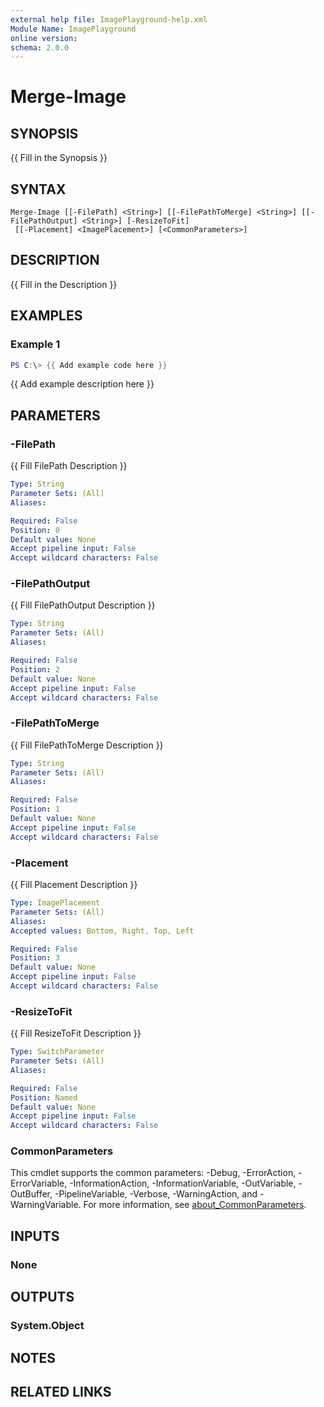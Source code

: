```yaml
---
external help file: ImagePlayground-help.xml
Module Name: ImagePlayground
online version:
schema: 2.0.0
---
```


# Merge-Image

## SYNOPSIS
{{ Fill in the Synopsis }}

## SYNTAX

```
Merge-Image [[-FilePath] <String>] [[-FilePathToMerge] <String>] [[-FilePathOutput] <String>] [-ResizeToFit]
 [[-Placement] <ImagePlacement>] [<CommonParameters>]
```

## DESCRIPTION
{{ Fill in the Description }}

## EXAMPLES

### Example 1
```powershell
PS C:\> {{ Add example code here }}
```

{{ Add example description here }}

## PARAMETERS

### -FilePath
{{ Fill FilePath Description }}

```yaml
Type: String
Parameter Sets: (All)
Aliases:

Required: False
Position: 0
Default value: None
Accept pipeline input: False
Accept wildcard characters: False
```

### -FilePathOutput
{{ Fill FilePathOutput Description }}

```yaml
Type: String
Parameter Sets: (All)
Aliases:

Required: False
Position: 2
Default value: None
Accept pipeline input: False
Accept wildcard characters: False
```

### -FilePathToMerge
{{ Fill FilePathToMerge Description }}

```yaml
Type: String
Parameter Sets: (All)
Aliases:

Required: False
Position: 1
Default value: None
Accept pipeline input: False
Accept wildcard characters: False
```

### -Placement
{{ Fill Placement Description }}

```yaml
Type: ImagePlacement
Parameter Sets: (All)
Aliases:
Accepted values: Bottom, Right, Top, Left

Required: False
Position: 3
Default value: None
Accept pipeline input: False
Accept wildcard characters: False
```

### -ResizeToFit
{{ Fill ResizeToFit Description }}

```yaml
Type: SwitchParameter
Parameter Sets: (All)
Aliases:

Required: False
Position: Named
Default value: None
Accept pipeline input: False
Accept wildcard characters: False
```

### CommonParameters
This cmdlet supports the common parameters: -Debug, -ErrorAction, -ErrorVariable, -InformationAction, -InformationVariable, -OutVariable, -OutBuffer, -PipelineVariable, -Verbose, -WarningAction, and -WarningVariable. For more information, see [about_CommonParameters](http://go.microsoft.com/fwlink/?LinkID=113216).

## INPUTS

### None

## OUTPUTS

### System.Object
## NOTES

## RELATED LINKS
